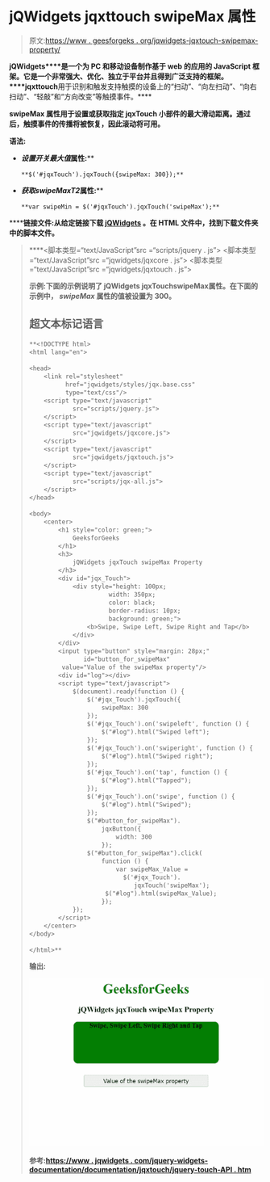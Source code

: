 # jQWidgets jqxttouch swipeMax 属性

> 原文:[https://www . geesforgeks . org/jqwidgets-jqxtouch-swipemax-property/](https://www.geeksforgeeks.org/jqwidgets-jqxtouch-swipemax-property/)

**jQWidgets****是一个为 PC 和移动设备制作基于 web 的应用的 JavaScript 框架。它是一个非常强大、优化、独立于平台并且得到广泛支持的框架。****jqxttouch**用于识别和触发支持触摸的设备上的“扫动”、“向左扫动”、“向右扫动”、“轻敲”和“方向改变”等触摸事件。****

******swipeMax 属性**用于设置或获取指定 jqxTouch 小部件的最大滑动距离。通过后，触摸事件的传播将被恢复，因此滚动将可用。****

******语法:******

*   ****设置*开关最大值*属性:****

    ```
    **$('#jqxTouch').jqxTouch({swipeMax: 300});**
    ```

*   ****获取*swipeMax**T2***属性:****

    ```
    **var swipeMin = $('#jqxTouch').jqxTouch('swipeMax');**
    ```

******链接文件:**从给定链接下载 [jQWidgets](https://www.jqwidgets.com/download/) 。在 HTML 文件中，找到下载文件夹中的脚本文件。****

> <link rel="”stylesheet”" href="”jqwidgets/styles/jqx.base.css”" type="”text/css”"> ****<脚本类型=“text/JavaScript”src =“scripts/jquery . js”></脚本>
> <脚本类型=“text/JavaScript”src =“jqwidgets/jqxcore . js”></脚本>
> <脚本类型=“text/JavaScript”src =“jqwidgets/jqxtouch . js”></脚本****

******示例:**下面的示例说明了 jQWidgets jqxTouch**swipeMax**属性。在下面的示例中， *swipeMax* 属性的值被设置为 300。****

## ****超文本标记语言****

```
**<!DOCTYPE html>
<html lang="en">

<head>
    <link rel="stylesheet" 
          href="jqwidgets/styles/jqx.base.css"
          type="text/css"/>
    <script type="text/javascript" 
            src="scripts/jquery.js">
    </script>
    <script type="text/javascript" 
            src="jqwidgets/jqxcore.js">
    </script>
    <script type="text/javascript" 
            src="jqwidgets/jqxtouch.js">
    </script>
    <script type="text/javascript" 
            src="scripts/jqx-all.js">
    </script>
</head>

<body>
    <center>
        <h1 style="color: green;">
            GeeksforGeeks
        </h1>
        <h3>
            jQWidgets jqxTouch swipeMax Property
        </h3>
        <div id="jqx_Touch">
            <div style="height: 100px; 
                      width: 350px;
                      color: black; 
                      border-radius: 10px;
                      background: green;">
                <b>Swipe, Swipe Left, Swipe Right and Tap</b>
            </div>
        </div>
        <input type="button" style="margin: 28px;"
               id="button_for_swipeMax"
         value="Value of the swipeMax property"/>
        <div id="log"></div>
        <script type="text/javascript">
            $(document).ready(function () {
                $('#jqx_Touch').jqxTouch({
                    swipeMax: 300
                });
                $('#jqx_Touch').on('swipeleft', function () {
                    $("#log").html("Swiped left");
                });
                $('#jqx_Touch').on('swiperight', function () {
                    $("#log").html("Swiped right");
                });
                $('#jqx_Touch').on('tap', function () {
                    $("#log").html("Tapped");
                });
                $('#jqx_Touch').on('swipe', function () {
                    $("#log").html("Swiped");
                });
                $("#button_for_swipeMax").
                    jqxButton({
                        width: 300
                    });
                $("#button_for_swipeMax").click(
                    function () {
                        var swipeMax_Value =
                          $('#jqx_Touch').
                             jqxTouch('swipeMax');
                     $("#log").html(swipeMax_Value);
                    });
            });
        </script>
    </center>
</body>

</html>**
```

******输出:******

****![](img/a7d8816f3348eec1de0ce242f696a46f.png)****

******参考:**[https://www . jqwidgets . com/jquery-widgets-documentation/documentation/jqxtouch/jquery-touch-API . htm](https://www.jqwidgets.com/jquery-widgets-documentation/documentation/jqxtouch/jquery-touch-api.htm)****
